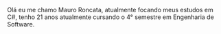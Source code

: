 Olá eu me chamo Mauro Roncata, atualmente focando meus estudos em C#, tenho 21 anos atualmente cursando o 4° semestre em Engenharia de Software.